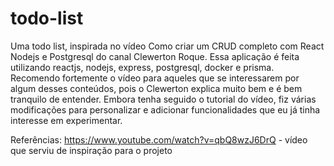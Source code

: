 # todo-list
Uma todo list, inspirada no vídeo Como criar um CRUD completo com React Nodejs e Postgresql do canal Clewerton Roque.
Essa aplicação é feita utilizando reactjs, nodejs, express, postgresql, docker e prisma. Recomendo fortemente o vídeo
para aqueles que se interessarem por algum desses conteúdos, pois o Clewerton explica muito bem e é bem tranquilo de entender.
Embora tenha seguido o tutorial do vídeo, fiz várias modificações para personalizar e adicionar funcionalidades que eu já tinha
interesse em experimentar.

Referências:
https://www.youtube.com/watch?v=qbQ8wzJ6DrQ - vídeo que serviu de inspiração para o projeto

